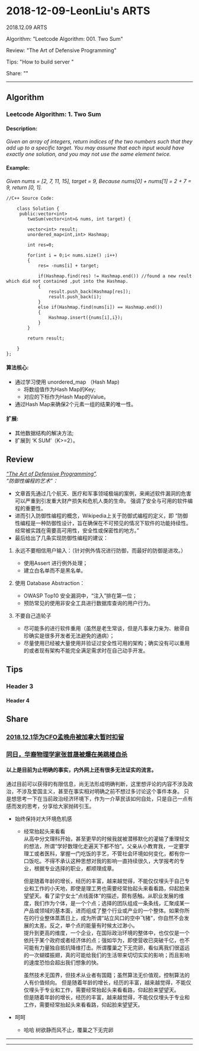 
<!--
---
layout: post
title: 2018-12-09-LeonLiu's ARTS
---
-->

# 2018-12-09-LeonLiu's ARTS

2018.12.09 ARTS

Algorithm: "Leetcode Algorithm: 001. Two Sum"

Review: "The Art of Defensive Programming"

Tips: "How to build server "

Share: ""

---
## Algorithm

### Leetcode Algorithm: 1. Two Sum 
#### Description:  
_Given an array of integers, return indices of the two numbers such that they add up to a specific target.
You may assume that each input would have exactly one solution, and you may not use the same element twice._  
#### Example:
_Given nums = [2, 7, 11, 15], target = 9,
Because nums[0] + nums[1] = 2 + 7 = 9,
return [0, 1]._


```
//C++ Source Code:  

    class Solution { 
     public:vector<int> 
        twoSum(vector<int>& nums, int target) {
           
        vector<int> result;
        unordered_map<int,int> Hashmap;
        
        int res=0;
            
        for(int i = 0;i< nums.size() ;i++)
        {
            res= -nums[i] + target;
            
            if(Hashmap.find(res) != Hashmap.end()) //found a new reult which did not contained ,put into the Hashmap. 
            {
                result.push_back(Hashmap[res]);
                result.push_back(i);
            }
            else if(Hashmap.find(nums[i]) == Hashmap.end()) 
            {
                Hashmap.insert({nums[i],i});
            }
        }
        
        return result;    
        
    }
};
```    
#### 算法核心: 
+ 通过学习使用 unordered_map （Hash Map)  
  - 将数组值作为Hash Map的Key;
  - 对应的下标作为Hash Map的Value。
+ 通过Hash Map来确保2个元素一组的结果的唯一性。 
#### 扩展:  
 + 其他数据结构的解决方法; 
 + 扩展到 ‘K SUM’（K>=2）。
 
## Review
*[“The Art of Defensive Programming”](https://medium.com/web-engineering-vox/the-art-of-defensive-programming-6789a9743ed4).*  
*“防御性编程的艺术”：*  
  
  * 文章首先通过几个航天、医疗和军事领域极端的案例，来阐述软件漏洞的危害可以严重到引发重大财产损失和危机人类的生命。
强调了安全与可用的软件编程的重要性。  
* 进而引入防御性编程的概念，Wikipedia上关于防御式编程的定义，即
“防御性编程是一种防御性设计，旨在确保在不可预见的情况下软件的功能持续性。经常被实践在需要高可用性，安全性或保密性的地方。”  
* 最后给出了几条实现防御性编程的建议：

1. 永远不要相信用户输入：（针对例外情况进行防御，而最好的防御是进攻。） 
   * 使用Assert 进行例外处理；
   * 建立白名单而不是黑名单。  
   
2. 使用 Database Abstraction：
   * OWASP Top10 安全漏洞中，“注入”排在第一位；
   * 预防常见的使用非安全工具进行数据库查询的用户行为。


3. 不要自己造轮子
   * 尽可能多的进行软件重用（虽然是老生常谈，但是凡事亲力亲为、敝帚自珍确实是很多开发者无法避免的通病）；
   * 尽量使用已经被大量使用并验证过安全性可用的架构；确实没有可以重用的或者现有架构不能完全满足需求时在自己动手开发。



## Tips

### Header 3

#### Header 4


## Share

### [2018.12.1华为CFO孟晚舟被加拿大暂时扣留](https://mp.weixin.qq.com/s/YOV6tqGaZPlC2ASlJ7NbLQ)
### [同日，华裔物理学家张首晟被爆在美跳楼自杀](http://itech.ifeng.com/45255159/news.shtml?&back&back)

#### 以上是目前为止明确的事实，内外网上还有很多无法证实的流言。
通过目前可以获得的有限信息，尚无法形成明确判断，这里想评论的内容不涉及政治，不涉及爱国主义，甚至在事实相对明确之前不想过多讨论这个事件本身。
只是想思考一下在当前政治经济环境下，作为一介草民该如何自处，只是自己一点有感而发的思考，分享给大家抛砖引玉。
+ 始终保持对大环境危机感 
  - 经常抬起头来看看  
    从高中分文理科开始，甚至更早的时候我就被潜移默化的灌输了重理轻文的想法，所谓“学好数理化走遍天下都不怕”。父亲从小教育我，一定要学理工或者医科，掌握一门吃饭的手艺，不管社会环境如何变化，都有你一口饭吃。不得不承认这种思想对我的影响一直持续很久，大学报考的专业，根据专业选择的职业，都顺理成章。
    
    但是随着年龄的增长，经历的丰富，越来越觉得，不能仅仅埋头于自己专业和工作的小天地，即使是理工男也需要经常抬起头来看看路，仰起脸来望望天。看了梁宁女士“点线面体”的描述，颇有感触。从职业发展的维度，我们作为个体，是一个个点；选择的团队组成一条条线，汇聚成某一产品或领域的基本面，进而组成了整个行业或产业的一个整体。如果你所在的行业整体蒸蒸日上，成为所谓“站立风口的空中飞猪”，你自然不会发展的太差。反之，单个点的能量有时候太过渺小。     
    提升到更高的维度，一个企业，在国际政治环境的整体中，也仅仅是一个依托于某个政府或者经济体的点；强如华为，即使营收已突破千亿，也不可能有力量独自抵抗降维打击。所谓覆巢之下无完卵，看似离我们很遥远的一次蝴蝶振翅，真的可能给我们的生活带来切切实实的影响；而且影响的速度恐怕会超出我们想象的快。
    
    
    虽然技术无国界，但技术从业者有国籍；虽然算法无价值观，控制算法的人有价值倾向。
    但是随着年龄的增长，经历的丰富，越来越觉得，不能仅仅埋头于专业和工作，需要经常抬起头来看看路，仰起脸来望望天。  
    但是随着年龄的增长，经历的丰富，越来越觉得，不能仅仅埋头于专业和工作，需要经常抬起头来看看路，仰起脸来望望天。  
    
    
  
  
  
+ 呵呵
  - 哈哈
 树欲静而风不止，覆巢之下无完卵





----
****

